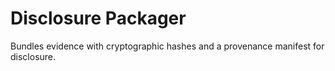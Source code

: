 # Disclosure Packager

Bundles evidence with cryptographic hashes and a provenance manifest for disclosure.
